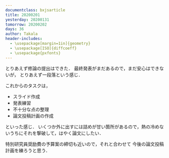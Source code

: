 ```yaml
---
documentclass: bxjsarticle
title: 20200201
yesterday: 20200131
tomorrow: 20200202
days: 36
author: Takala
header-includes:
  - \usepackage[margin=1in]{geometry}
  - \usepackage[ISO]{diffcoeff}
  - \usepackage{pxfonts}
---
```



とりあえず修論の提出はできた．
最終発表がまだあるので，まだ安心はできないが，
とりあえず一段落という感じ．


これからのタスクは，

* スライド作成
* 発表練習
* 不十分な点の整理
* 論文投稿計画の作成


といった感じ．
いくつか外に出すには詰めが甘い箇所があるので，熱の冷めないうちにそれを撃破して，はやく論文にしたい．


特別研究員奨励費の予算案の締切も近いので，それと合わせて
今後の論文投稿計画を練ろうと思う．